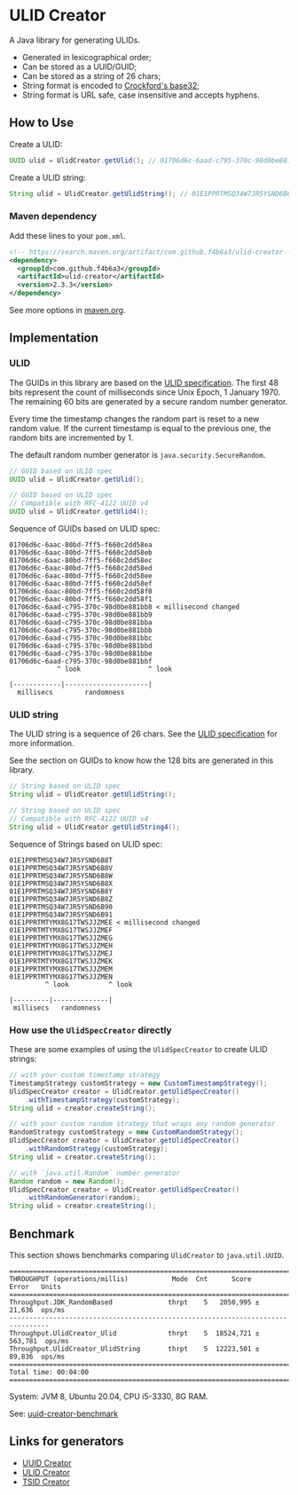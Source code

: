 
# ULID Creator

A Java library for generating ULIDs.

* Generated in lexicographical order;
* Can be stored as a UUID/GUID;
* Can be stored as a string of 26 chars;
* String format is encoded to [Crockford's base32](https://www.crockford.com/base32.html);
* String format is URL safe, case insensitive and accepts hyphens.

How to Use
------------------------------------------------------

Create a ULID:

```java
UUID ulid = UlidCreator.getUlid(); // 01706d6c-6aad-c795-370c-98d0be881bba
```

Create a ULID string:

```java
String ulid = UlidCreator.getUlidString(); // 01E1PPRTMSQ34W7JR5YSND6B8Z
```

### Maven dependency

Add these lines to your `pom.xml`.

```xml
<!-- https://search.maven.org/artifact/com.github.f4b6a3/ulid-creator -->
<dependency>
  <groupId>com.github.f4b6a3</groupId>
  <artifactId>ulid-creator</artifactId>
  <version>2.3.3</version>
</dependency>
```
See more options in [maven.org](https://search.maven.org/artifact/com.github.f4b6a3/ulid-creator).

Implementation
------------------------------------------------------

### ULID

The GUIDs in this library are based on the [ULID specification](https://github.com/ulid/spec). The first 48 bits represent the count of milliseconds since Unix Epoch, 1 January 1970. The remaining 60 bits are generated by a secure random number generator.

Every time the timestamp changes the random part is reset to a new random value. If the current timestamp is equal to the previous one, the random bits are incremented by 1.

The default random number generator is `java.security.SecureRandom`.

```java
// GUID based on ULID spec
UUID ulid = UlidCreator.getUlid();
```

```java
// GUID based on ULID spec
// Compatible with RFC-4122 UUID v4
UUID ulid = UlidCreator.getUlid4();
```

Sequence of GUIDs based on ULID spec:

```text
01706d6c-6aac-80bd-7ff5-f660c2dd58ea
01706d6c-6aac-80bd-7ff5-f660c2dd58eb
01706d6c-6aac-80bd-7ff5-f660c2dd58ec
01706d6c-6aac-80bd-7ff5-f660c2dd58ed
01706d6c-6aac-80bd-7ff5-f660c2dd58ee
01706d6c-6aac-80bd-7ff5-f660c2dd58ef
01706d6c-6aac-80bd-7ff5-f660c2dd58f0
01706d6c-6aac-80bd-7ff5-f660c2dd58f1
01706d6c-6aad-c795-370c-98d0be881bb8 < millisecond changed
01706d6c-6aad-c795-370c-98d0be881bb9
01706d6c-6aad-c795-370c-98d0be881bba
01706d6c-6aad-c795-370c-98d0be881bbb
01706d6c-6aad-c795-370c-98d0be881bbc
01706d6c-6aad-c795-370c-98d0be881bbd
01706d6c-6aad-c795-370c-98d0be881bbe
01706d6c-6aad-c795-370c-98d0be881bbf
            ^ look                 ^ look
                                   
|------------|---------------------|
  millisecs        randomness
```

### ULID string

The ULID string is a sequence of 26 chars. See the [ULID specification](https://github.com/ulid/spec) for more information.

See the section on GUIDs to know how the 128 bits are generated in this library.

```java
// String based on ULID spec
String ulid = UlidCreator.getUlidString();
```

```java
// String based on ULID spec
// Compatible with RFC-4122 UUID v4
String ulid = UlidCreator.getUlidString4();
```

Sequence of Strings based on ULID spec:

```text
01E1PPRTMSQ34W7JR5YSND6B8T
01E1PPRTMSQ34W7JR5YSND6B8V
01E1PPRTMSQ34W7JR5YSND6B8W
01E1PPRTMSQ34W7JR5YSND6B8X
01E1PPRTMSQ34W7JR5YSND6B8Y
01E1PPRTMSQ34W7JR5YSND6B8Z
01E1PPRTMSQ34W7JR5YSND6B90
01E1PPRTMSQ34W7JR5YSND6B91
01E1PPRTMTYMX8G17TWSJJZMEE < millisecond changed
01E1PPRTMTYMX8G17TWSJJZMEF
01E1PPRTMTYMX8G17TWSJJZMEG
01E1PPRTMTYMX8G17TWSJJZMEH
01E1PPRTMTYMX8G17TWSJJZMEJ
01E1PPRTMTYMX8G17TWSJJZMEK
01E1PPRTMTYMX8G17TWSJJZMEM
01E1PPRTMTYMX8G17TWSJJZMEN
         ^ look          ^ look
                                   
|---------|--------------|
 millisecs   randomness
```

### How use the `UlidSpecCreator` directly

These are some examples of using the `UlidSpecCreator` to create ULID strings:

```java
// with your custom timestamp strategy
TimestampStrategy customStrategy = new CustomTimestampStrategy();
UlidSpecCreator creator = UlidCreator.getUlidSpecCreator()
	.withTimestampStrategy(customStrategy);
String ulid = creator.createString();
```
```java
// with your custom random strategy that wraps any random generator
RandomStrategy customStrategy = new CustomRandomStrategy();
UlidSpecCreator creator = UlidCreator.getUlidSpecCreator()
	.withRandomStrategy(customStrategy);
String ulid = creator.createString();
```
```java
// with `java.util.Random` number generator
Random random = new Random();
UlidSpecCreator creator = UlidCreator.getUlidSpecCreator()
    .withRandomGenerator(random);
String ulid = creator.createString();
```

Benchmark
------------------------------------------------------

This section shows benchmarks comparing `UlidCreator` to `java.util.UUID`.

```
================================================================================
THROUGHPUT (operations/millis)           Mode  Cnt      Score     Error   Units
================================================================================
Throughput.JDK_RandomBased              thrpt    5   2050,995 ±  21,636  ops/ms
--------------------------------------------------------------------------------
Throughput.UlidCreator_Ulid             thrpt    5  18524,721 ± 563,781  ops/ms
Throughput.UlidCreator_UlidString       thrpt    5  12223,501 ±  89,836  ops/ms
================================================================================
Total time: 00:04:00
================================================================================
```

System: JVM 8, Ubuntu 20.04, CPU i5-3330, 8G RAM.

See: [uuid-creator-benchmark](https://github.com/fabiolimace/uuid-creator-benchmark)

Links for generators
-------------------------------------------
* [UUID Creator](https://github.com/f4b6a3/uuid-creator)
* [ULID Creator](https://github.com/f4b6a3/ulid-creator)
* [TSID Creator](https://github.com/f4b6a3/tsid-creator)
